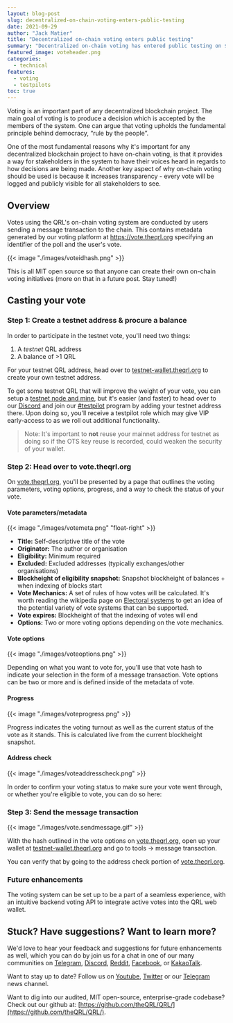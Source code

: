 ```yaml
---
layout: blog-post
slug: decentralized-on-chain-voting-enters-public-testing
date: 2021-09-29
author: "Jack Matier"
title: "Decentralized on-chain voting enters public testing"
summary: "Decentralized on-chain voting has entered public testing on $QRL"
featured_image: voteheader.png
categories:
  - technical
features:
  - voting
  - testpilots
toc: true
---
```


Voting is an important part of any decentralized blockchain project. The main goal of voting is to produce a decision which is accepted by the members of the system. One can argue that voting upholds the fundamental principle behind democracy, “rule by the people”.

One of the most fundamental reasons why it's important for any decentralized blockchain project to have on-chain voting, is that it provides a way for stakeholders in the system to have their voices heard in regards to how decisions are being made. Another key aspect of why on-chain voting should be used is because it increases transparency - every vote will be logged and publicly visible for all stakeholders to see. 

## Overview

Votes using the QRL's on-chain voting system are conducted by users sending a message transaction to the chain.  This contains metadata generated by our voting platform at https://vote.theqrl.org specifying an identifier of the poll and the user's vote.

{{< image "./images/voteidhash.png" >}}

This is all MIT open source so that anyone can create their own on-chain voting initiatives (more on that in a future post. Stay tuned!)

## Casting your vote

### Step 1: Create a testnet address & procure a balance

In order to participate in the testnet vote, you'll need two things:

1. A *testnet* QRL address
2. A balance of >1 QRL

For your testnet QRL address, head over to [testnet-wallet.theqrl.org](https://testnet-wallet.theqrl.org) to create your own testnet address.

To get some testnet QRL that will improve the weight of your vote, you can setup a [testnet node and mine](https://docs.theqrl.org/node/testnetNode/), but it's easier (and faster) to head over to our [Discord](https://theqrl.org/discord) and join our [#testpilot](https://theqrl.org/discord) program by adding your testnet address there. Upon doing so, you'll receive a testpilot role which may give VIP early-access to as we roll out additional functionality.

> Note: It's important to **not** reuse your mainnet address for testnet as doing so if the OTS key reuse is recorded, could weaken the security of your wallet.


### Step 2: Head over to vote.theqrl.org

On [vote.theqrl.org](https://vote.theqrl.org), you'll be presented by a page that outlines the voting parameters, voting options, progress, and a way to check the status of your vote.

#### Vote parameters/metadata

{{< image "./images/votemeta.png" "float-right" >}}

- **Title:** Self-descriptive title of the vote 
- **Originator:** The author or organisation
- **Eligibility:** Minimum required
- **Excluded:** Excluded addresses (typically exchanges/other organisations)
- **Blockheight of eligibility snapshot:** Snapshot blockheight of balances + when indexing of blocks start
- **Vote Mechanics:** A set of rules of how votes will be calculated. It's worth reading the wikipedia page on [Electoral systems](https://en.wikipedia.org/wiki/Electoral_system) to get an idea of the potential variety of vote systems that can be supported.
- **Vote expires:** Blockheight of that the indexing of votes will end
- **Options:** Two or more voting options depending on the vote mechanics.

#### Vote options

{{< image "./images/voteoptions.png" >}}

Depending on what you want to vote for, you'll use that vote hash to indicate your selection in the form of a message transaction. Vote options can be two or more and is defined inside of the metadata of vote.


#### Progress

{{< image "./images/voteprogress.png" >}}

Progress indicates the voting turnout as well as the current status of the vote as it stands. This is calculated live from the current blockheight snapshot.


#### Address check

{{< image "./images/voteaddresscheck.png" >}}

In order to confirm your voting status to make sure your vote went through, or whether you're eligible to vote, you can do so here:

### Step 3: Send the message transaction

{{< image "./images/vote.sendmessage.gif" >}}

With the hash outlined in the vote options on [vote.theqrl.org](https://vote.theqrl.org), open up your wallet at [testnet-wallet.theqrl.org](https://testnet-wallet.theqrl.org) and go to tools -> message transaction.

You can verify that by going to the address check portion of [vote.theqrl.org](https://vote.theqrl.org).

### Future enhancements

The voting system can be set up to be a part of a seamless experience, with an intuitive backend voting API to integrate active votes into the QRL web wallet.

## Stuck? Have suggestions? Want to learn more?

We'd love to hear your feedback and suggestions for future enhancements as well, which you can do by join us for a chat in one of our many communities on [Telegram](https://t.me/QRLedgerOfficial), [Discord](/discord), [Reddit](https://www.reddit.com/r/qrl), [Facebook](https://www.facebook.com/theqrl/), or [KakaoTalk](https://open.kakao.com/o/gffKNhWb). 

Want to stay up to date? Follow us on [Youtube](https://www.youtube.com/c/QRLedger), [Twitter](https://twitter.com/qrledger) or our [Telegram](https://t.me/TheQRLedger) news channel.

Want to dig into our audited, MIT open-source, enterprise-grade codebase? Check out our github at: [https://github.com/theQRL/QRL/](https://github.com/theQRL/QRL/).